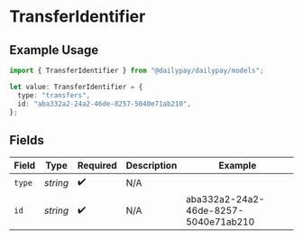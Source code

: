 # TransferIdentifier

## Example Usage

```typescript
import { TransferIdentifier } from "@dailypay/dailypay/models";

let value: TransferIdentifier = {
  type: "transfers",
  id: "aba332a2-24a2-46de-8257-5040e71ab210",
};
```

## Fields

| Field                                | Type                                 | Required                             | Description                          | Example                              |
| ------------------------------------ | ------------------------------------ | ------------------------------------ | ------------------------------------ | ------------------------------------ |
| `type`                               | *string*                             | :heavy_check_mark:                   | N/A                                  |                                      |
| `id`                                 | *string*                             | :heavy_check_mark:                   | N/A                                  | aba332a2-24a2-46de-8257-5040e71ab210 |